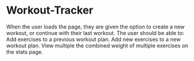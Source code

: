 # Workout-Tracker

When the user loads the page, they are given the option to create a new workout, or continue with their last workout.
The user should be able to:
Add exercises to a previous workout plan.
Add new exercises to a new workout plan.
View multiple the combined weight of multiple exercises on the stats page.